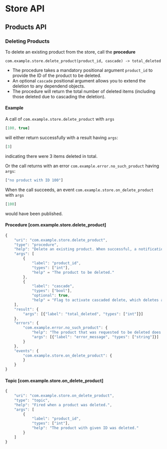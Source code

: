 # Store API

## Products API

### Deleting Products

To delete an existing product from the store, call the **procedure**

	com.example.store.delete_product(product_id, cascade) -> total_deleted

 * The procedure takes a mandatory positional argument `product_id` to provide the ID of the product to be deleted.
 * An optional `cascade` positional argument allows you to extend the deletion to any dependend objects.
 * The procedure will return the total number of deleted items (including those deleted due to cascading the deletion).

#### Example

A call of `com.example.store.delete_product` with `args`


```javascript
[100, true]
```

will either return successfully with a result having `args`:

```javascript
[3]
```

indicating there were 3 items deleted in total.

Or the call returns with an error `com.example.error.no_such_product` having `args`:

```javascript
["no product with ID 100"]
```

When the call succeeds, an event `com.example.store.on_delete_product` with `args`

```javascript
[100]
```

would have been published.


#### Procedure [**com.example.store.delete_product**]

```javascript
{
	"uri": "com.example.store.delete_product",
   	"type": "procedure",
	"help": "Delete an existing product. When successful, a notification is sent.",
	"args": [
		{
			"label": "product_id",
			"types": ["int"],
			"help" = "The product to be deleted."
		},
		{
			"label": "cascade",
			"types": ["bool"],
			"optional": true,
			"help" = "Flag to activate cascaded delete, which deletes any dependent objects also."}
	],
	"result": {
		"args": [{"label": "total_deleted", "types": ["int"]}]
	},
	"errors": {
		"com.example.error.no_such_product": {
			"help": "The product that was requested to be deleted does not exist.",
			"args": [{"label": "error_message", "types": ["string"]}]
		}
	},
    "events": {
		"com.example.store.on_delete_product": {
        }
    }
}
```

#### Topic [**com.example.store.on_delete_product**]

```javascript
{
	"uri": "com.example.store.on_delete_product",
   	"type": "topic",
	"help": "Fired when a product was deleted.",
	"args": [
		{
			"label": "product_id",
			"types": ["int"],
			"help": "The product with given ID was deleted."
		}
	]
}
```
